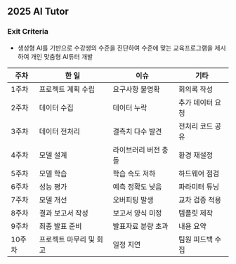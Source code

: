 ## 2025 AI Tutor
### Exit Criteria 
  - 생성형 AI를 기반으로 수강생의 수준을 진단하여 수준에 맞는 교육프로그램을 제시하여 개인 맞춤형 AI튜터 개발

| 주차 | 한 일                          | 이슈                         | 기타                |
|------|-------------------------------|------------------------------|---------------------|
| 1주차 | 프로젝트 계획 수립              | 요구사항 불명확               | 회의록 작성          |
| 2주차 | 데이터 수집                    | 데이터 누락                   | 추가 데이터 요청     |
| 3주차 | 데이터 전처리                  | 결측치 다수 발견              | 전처리 코드 공유     |
| 4주차 | 모델 설계                      | 라이브러리 버전 충돌           | 환경 재설정          |
| 5주차 | 모델 학습                      | 학습 속도 저하                 | 하드웨어 점검        |
| 6주차 | 성능 평가                      | 예측 정확도 낮음               | 파라미터 튜닝        |
| 7주차 | 모델 개선                      | 오버피팅 발생                  | 교차 검증 적용       |
| 8주차 | 결과 보고서 작성               | 보고서 양식 미정               | 템플릿 제작          |
| 9주차 | 최종 발표 준비                 | 발표자료 분량 초과             | 내용 요약            |
| 10주차| 프로젝트 마무리 및 회고         | 일정 지연                      | 팀원 피드백 수집     |
